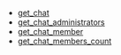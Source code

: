 *  [get_chat](./client/chats/get_chat)
*  [get_chat_administrators](./client/chats/get_chat_administrators)
*  [get_chat_member](./client/chats/get_chat_member)
*  [get_chat_members_count](./client/chats/get_chat_members_count)